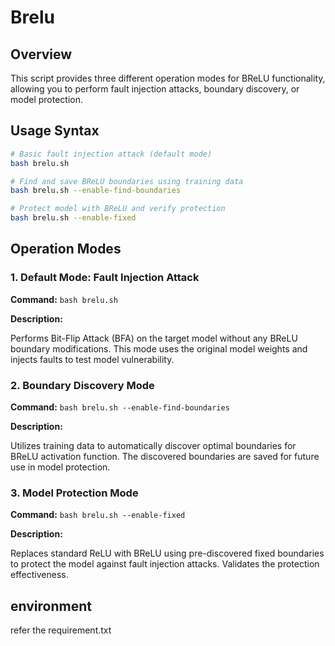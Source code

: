 # Brelu

## Overview

This script provides three different operation modes for BReLU  functionality, allowing you to perform fault injection attacks, boundary discovery, or model protection.

## Usage Syntax

```bash
# Basic fault injection attack (default mode)
bash brelu.sh

# Find and save BReLU boundaries using training data
bash brelu.sh --enable-find-boundaries

# Protect model with BReLU and verify protection
bash brelu.sh --enable-fixed
```

## Operation Modes

### 1. Default Mode: Fault Injection Attack

**Command:** `bash brelu.sh`

**Description:**

Performs Bit-Flip Attack (BFA) on the target model without any BReLU boundary modifications. This mode uses the original model weights and injects faults to test model vulnerability.

### 2. Boundary Discovery Mode

**Command:** `bash brelu.sh --enable-find-boundaries`

**Description:**

Utilizes training data to automatically discover optimal boundaries for BReLU activation function. The discovered boundaries are saved for future use in model protection.

### 3. Model Protection Mode

**Command:** `bash brelu.sh --enable-fixed`

**Description:**

Replaces standard ReLU with BReLU using pre-discovered fixed boundaries to protect the model against fault injection attacks. Validates the protection effectiveness.



## environment

refer the requirement.txt